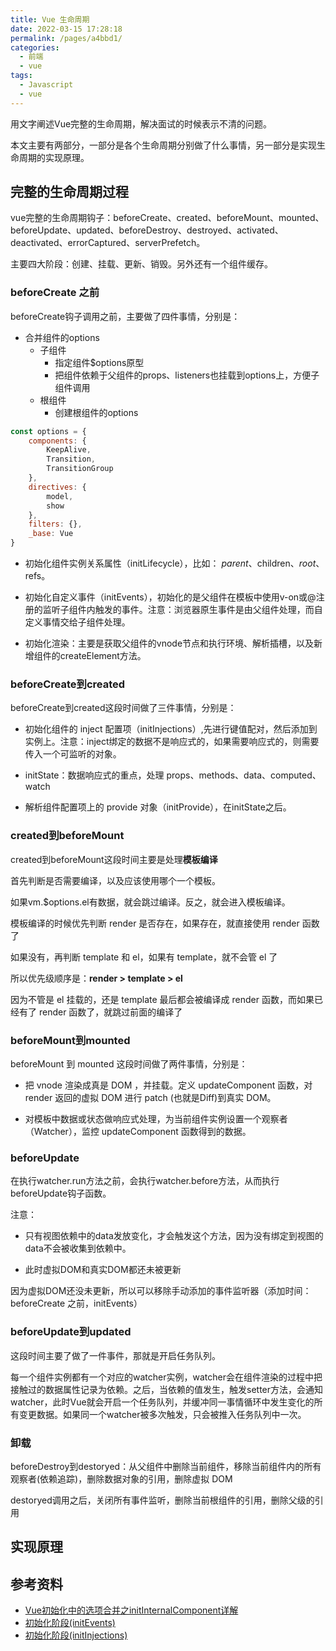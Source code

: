 ```yaml
---
title: Vue 生命周期
date: 2022-03-15 17:28:18
permalink: /pages/a4bbd1/
categories:
  - 前端
  - vue
tags:
  - Javascript 
  - vue
---
```


用文字阐述Vue完整的生命周期，解决面试的时候表示不清的问题。

本文主要有两部分，一部分是各个生命周期分别做了什么事情，另一部分是实现生命周期的实现原理。

## 完整的生命周期过程

vue完整的生命周期钩子：beforeCreate、created、beforeMount、mounted、beforeUpdate、updated、beforeDestroy、destroyed、activated、deactivated、errorCaptured、serverPrefetch。

主要四大阶段：创建、挂载、更新、销毁。另外还有一个组件缓存。

### beforeCreate 之前

beforeCreate钩子调用之前，主要做了四件事情，分别是：

- 合并组件的options
  - 子组件
    - 指定组件$options原型
    - 把组件依赖于父组件的props、listeners也挂载到options上，方便子组件调用
  - 根组件
    - 创建根组件的options

```js
const options = {
    components: {
        KeepAlive,
        Transition,
        TransitionGroup
    },
    directives: {
        model,
        show
    },
    filters: {},
    _base: Vue
}
```
- 初始化组件实例关系属性（initLifecycle），比如： $parent、$children、$root、$refs。
  
- 初始化自定义事件（initEvents），初始化的是父组件在模板中使用v-on或@注册的监听子组件内触发的事件。注意：浏览器原生事件是由父组件处理，而自定义事情交给子组件处理。

- 初始化渲染：主要是获取父组件的vnode节点和执行环境、解析插槽，以及新增组件的createElement方法。

### beforeCreate到created

beforeCreate到created这段时间做了三件事情，分别是：

- 初始化组件的 inject 配置项（initInjections）,先进行键值配对，然后添加到实例上。注意：inject绑定的数据不是响应式的，如果需要响应式的，则需要传入一个可监听的对象。

- initState：数据响应式的重点，处理 props、methods、data、computed、watch

- 解析组件配置项上的 provide 对象（initProvide），在initState之后。

### created到beforeMount

created到beforeMount这段时间主要是处理**模板编译**

首先判断是否需要编译，以及应该使用哪个一个模板。

如果vm.$options.el有数据，就会跳过编译。反之，就会进入模板编译。

模板编译的时候优先判断 render 是否存在，如果存在，就直接使用 render 函数了

如果没有，再判断 template 和 el，如果有 template，就不会管 el 了

所以优先级顺序是：**render > template > el**

因为不管是 el 挂载的，还是 template 最后都会被编译成 render 函数，而如果已经有了 render 函数了，就跳过前面的编译了

### beforeMount到mounted

beforeMount 到 mounted 这段时间做了两件事情，分别是：

- 把 vnode 渲染成真是 DOM ，并挂载。定义 updateComponent 函数，对 render 返回的虚拟 DOM 进行 patch (也就是Diff)到真实 DOM。

- 对模板中数据或状态做响应式处理，为当前组件实例设置一个观察者（Watcher），监控 updateComponent 函数得到的数据。
  
### beforeUpdate

在执行watcher.run方法之前，会执行watcher.before方法，从而执行beforeUpdate钩子函数。

注意：
- 只有视图依赖中的data发放变化，才会触发这个方法，因为没有绑定到视图的data不会被收集到依赖中。

- 此时虚拟DOM和真实DOM都还未被更新

因为虚拟DOM还没未更新，所以可以移除手动添加的事件监听器（添加时间：beforeCreate 之前，initEvents）

### beforeUpdate到updated

这段时间主要了做了一件事件，那就是开启任务队列。

每一个组件实例都有一个对应的watcher实例，watcher会在组件渲染的过程中把接触过的数据属性记录为依赖。之后，当依赖的值发生，触发setter方法，会通知watcher，此时Vue就会开启一个任务队列，并缓冲同一事情循环中发生变化的所有变更数据。如果同一个watcher被多次触发，只会被推入任务队列中一次。

### 卸载

beforeDestroy到destoryed：从父组件中删除当前组件，移除当前组件内的所有观察者(依赖追踪)，删除数据对象的引用，删除虚拟 DOM

destoryed调用之后，关闭所有事件监听，删除当前根组件的引用，删除父级的引用

## 实现原理

## 参考资料

- [Vue初始化中的选项合并之initInternalComponent详解](https://www.zhangshengrong.com/p/AvN6Y9jkam/)
- [初始化阶段(initEvents)](https://www.bookset.io/read/Learn-Vue-Source-Code/25168487fa351d90.md)
- [初始化阶段(initInjections)](https://www.bookset.io/read/Learn-Vue-Source-Code/83af4e1b85cee70d.md)